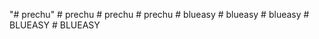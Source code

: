 "# prechu" 
#   p r e c h u  
 #   p r e c h u  
 #   p r e c h u  
 #   b l u e a s y  
 #   b l u e a s y  
 #   b l u e a s y  
 #   B L U E A S Y  
 #   B L U E A S Y  
 